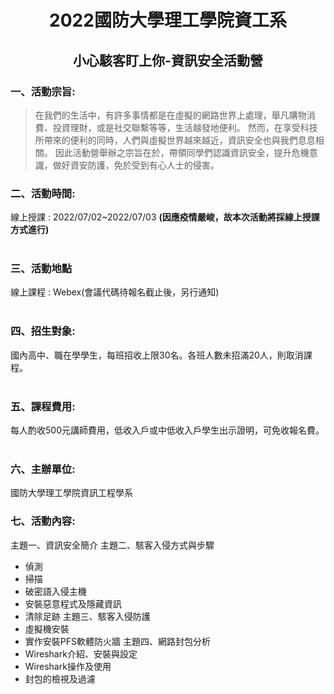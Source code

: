 # <center>2022國防大學理工學院資工系</center>
## <center>小心駭客盯上你-資訊安全活動營</center>

### 一、活動宗旨:

>在我們的生活中，有許多事情都是在虛擬的網路世界上處理，舉凡購物消費、投資理財，或是社交聯繫等等，生活越發地便利。 
>然而，在享受科技所帶來的便利的同時，人們與虛擬世界越來越近，資訊安全也與我們息息相關。 
>因此活動營舉辦之宗旨在於，帶領同學們認識資訊安全，提升危機意識，做好資安防護，免於受到有心人士的侵害。 



### 二、活動時間:
線上授課 : 2022/07/02~2022/07/03
**(因應疫情嚴峻，故本次活動將採線上授課方式進行)**  
<br>

### 三、活動地點
線上課程 : Webex(會議代碼待報名截止後，另行通知)  
<br>

### 四、招生對象:
國內高中、職在學學生，每班招收上限30名。各班人數未招滿20人，則取消課程。  
<br>

### 五、課程費用:
每人酌收500元講師費用，低收入戶或中低收入戶學生出示證明，可免收報名費。  
<br>

### 六、主辦單位:
國防大學理工學院資訊工程學系

### 七、活動內容:
主題一、資訊安全簡介
主題二、駭客入侵方式與步驟
+ 偵測
+	掃描
+	破密語入侵主機
+	安裝惡意程式及隱藏資訊
+	清除足跡
主題三、駭客入侵防護
+	虛擬機安裝
+	實作安裝PFS軟體防火牆
主題四、網路封包分析
+	Wireshark介紹、安裝與設定
+	Wireshark操作及使用
+	封包的檢視及過濾


